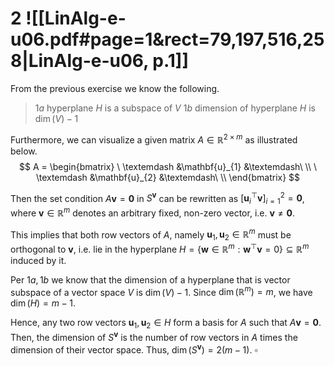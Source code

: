 
# 2 ![[LinAlg-e-u06.pdf#page=1&rect=79,197,516,258|LinAlg-e-u06, p.1]]
From the previous exercise we know the following.
> $1a$      hyperplane $H$ is a subspace of $V$
> $1b$      dimension of hyperplane $H$ is $\dim(V)-1$

Furthermore, we can visualize a given matrix $A \in \mathbb{R}^{2 \times m}$ as illustrated below.
$$
A = \begin{bmatrix}
\ \textemdash &\mathbf{u}_{1} &\textemdash\ \\
\ \textemdash &\mathbf{u}_{2} &\textemdash\ \\
\end{bmatrix}
$$

Then the set condition $A\mathbf{v}=\mathbf{0}$ in $S^{\mathbf{v}}$ can be rewritten as $[\mathbf{u}_{i}^{\top} \mathbf{v}]_{i=1}^{2} = \mathbf{0}$,  where $\mathbf{v} \in \mathbb{R}^{m}$ denotes an arbitrary fixed, non-zero vector, i.e. $\mathbf{v} \neq \mathbf{0}$.

This implies that both row vectors of $A$, namely $\mathbf{u}_{1}, \mathbf{u}_{2} \in \mathbb{R}^{m}$ must be orthogonal to $\mathbf{v}$, i.e. lie in the hyperplane $H = \{ \mathbf{w} \in \mathbb{R}^{m} : \mathbf{w}^{\top}\mathbf{v}=0 \} \subseteq \mathbb{R}^{m}$ induced by it.

Per $1a, 1b$ we know that the dimension of a hyperplane that is vector subspace of a vector space $V$ is $\dim(V) -1$. Since $\dim(\mathbb{R}^{m})=m$, we have $\dim(H) = m-1$.

Hence, any two row vectors $\mathbf{u}_{1}, \mathbf{u}_{2} \in H$ form a basis for $A$ such that $A\mathbf{v}=\mathbf{0}$. Then, the dimension of $S^{\mathbf{v}}$ is the number of row vectors in $A$ times the dimension of their vector space. Thus, $\dim(S^{\mathbf{v}}) = 2(m-1)$.
$\square$
